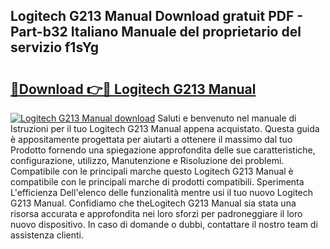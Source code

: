 ## Logitech G213 Manual Download gratuit PDF - Part-b32 Italiano Manuale del proprietario del servizio f1sYg

# <h2><a href="http://dfg9b3.blite.top/?on=Logitech+G213+Manual">🔗Download 👉🔴 Logitech G213 Manual</a></h2>

[![Logitech G213 Manual download](https://i.imgur.com/lujVjoI.png)](http://dfg9b3.blite.top/?on=Logitech+G213+Manual)
Saluti e benvenuto nel manuale di Istruzioni per il tuo Logitech G213 Manual appena acquistato. Questa guida è appositamente progettata per aiutarti a ottenere il massimo dal tuo Prodotto fornendo una spiegazione approfondita delle sue caratteristiche, configurazione, utilizzo, Manutenzione e Risoluzione dei problemi. Compatibile con le principali marche questo Logitech G213 Manual è compatibile con le principali marche di prodotti compatibili. Sperimenta L'efficienza Dell'elenco delle funzionalità mentre usi il tuo nuovo Logitech G213 Manual. Confidiamo che theLogitech G213 Manual sia stata una risorsa accurata e approfondita nei loro sforzi per padroneggiare il loro nuovo dispositivo. In caso di domande o dubbi, contattare il nostro team di assistenza clienti.
